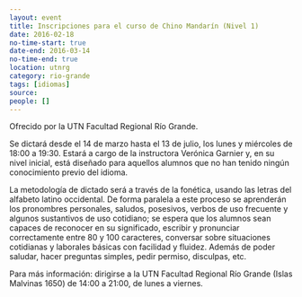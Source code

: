 ```yaml
---
layout: event 
title: Inscripciones para el curso de Chino Mandarín (Nivel 1)
date: 2016-02-18
no-time-start: true
date-end: 2016-03-14
no-time-end: true
location: utnrg
category: rio-grande
tags: [idiomas]
source: 
people: []
---
```


Ofrecido por la UTN Facultad Regional Río Grande.

Se dictará desde el 14 de marzo hasta el 13 de julio, los lunes y miércoles de 18:00 a 19:30. Estará a cargo de la instructora Verónica Garnier y, en su nivel inicial, está diseñado para aquellos alumnos que no han tenido ningún conocimiento previo del idioma. 

La metodología de dictado será a través de la fonética, usando las letras del alfabeto latino occidental. De forma paralela a este proceso se aprenderán los pronombres personales, saludos, posesivos, verbos de uso frecuente y algunos sustantivos de uso cotidiano; se espera que los alumnos sean capaces de reconocer en su significado, escribir y pronunciar correctamente entre 80 y 100 caracteres, conversar sobre situaciones cotidianas y laborales básicas con facilidad y fluidez. Además de poder saludar, hacer preguntas simples, pedir permiso, disculpas, etc.

Para más información: dirigirse a la UTN Facultad Regional Río Grande (Islas Malvinas 1650) de 14:00 a 21:00, de lunes a viernes.
